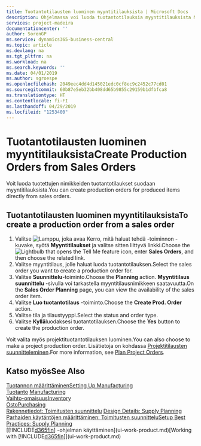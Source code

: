 ```yaml
---
title: Tuotantotilausten luominen myyntitilauksista | Microsoft Docs
description: Ohjelmassa voi luoda tuotantotilauksia myyntitilauksista Myynti ja markkinointi -osastossa.
services: project-madeira
documentationcenter: ''
author: SorenGP
ms.service: dynamics365-business-central
ms.topic: article
ms.devlang: na
ms.tgt_pltfrm: na
ms.workload: na
ms.search.keywords: ''
ms.date: 04/01/2019
ms.author: sgroespe
ms.openlocfilehash: 2049eec4dd4d145021edc0cf8ec9c2452c77cd01
ms.sourcegitcommit: 60b87e5eb32bb408dd65b9855c29159b1dfbfca8
ms.translationtype: HT
ms.contentlocale: fi-FI
ms.lasthandoff: 04/29/2019
ms.locfileid: "1253400"
---
```

# <a name="create-production-orders-from-sales-orders"></a><span data-ttu-id="283f3-103">Tuotantotilausten luominen myyntitilauksista</span><span class="sxs-lookup"><span data-stu-id="283f3-103">Create Production Orders from Sales Orders</span></span>
<span data-ttu-id="283f3-104">Voit luoda tuotettujen nimikkeiden tuotantotilaukset suodaan myyntitilauksista.</span><span class="sxs-lookup"><span data-stu-id="283f3-104">You can create production orders for produced items directly from sales orders.</span></span>  

## <a name="to-create-a-production-order-from-a-sales-order"></a><span data-ttu-id="283f3-105">Tuotantotilausten luominen myyntitilauksista</span><span class="sxs-lookup"><span data-stu-id="283f3-105">To create a production order from a sales order</span></span>  

1.  <span data-ttu-id="283f3-106">Valitse ![Lamppu, joka avaa Kerro, mitä haluat tehdä -toiminnon](media/ui-search/search_small.png "Kerro, mitä haluat tehdä") -kuvake, syötä **Myyntitilaukset** ja valitse sitten liittyvä linkki.</span><span class="sxs-lookup"><span data-stu-id="283f3-106">Choose the ![Lightbulb that opens the Tell Me feature](media/ui-search/search_small.png "Tell me what you want to do") icon, enter **Sales Orders**, and then choose the related link.</span></span>  
2.  <span data-ttu-id="283f3-107">Valitse myyntitilaus, jolle haluat luoda tuotantotilauksen.</span><span class="sxs-lookup"><span data-stu-id="283f3-107">Select the sales order you want to create a production order for.</span></span>  
3.  <span data-ttu-id="283f3-108">Valitse **Suunnittelu**-toiminto.</span><span class="sxs-lookup"><span data-stu-id="283f3-108">Choose the **Planning** action.</span></span> <span data-ttu-id="283f3-109">**Myyntitilaus suunnittelu** -sivulla voi tarkastella myyntitilausnimikkeen saatavuutta.</span><span class="sxs-lookup"><span data-stu-id="283f3-109">On the **Sales Order Planning** page, you can view the availability of the sales order item.</span></span>  
4.  <span data-ttu-id="283f3-110">Valitse **Luo tuotantotilaus** -toiminto.</span><span class="sxs-lookup"><span data-stu-id="283f3-110">Choose the **Create Prod. Order** action.</span></span>  
5.  <span data-ttu-id="283f3-111">Valitse tila ja tilaustyyppi.</span><span class="sxs-lookup"><span data-stu-id="283f3-111">Select the status and order type.</span></span>  
6.  <span data-ttu-id="283f3-112">Valitse **Kyllä**luodaksesi tuotantotilauksen.</span><span class="sxs-lookup"><span data-stu-id="283f3-112">Choose the **Yes** button to create the production order.</span></span>

<span data-ttu-id="283f3-113">Voit valita myös projektituotantotilauksen luominen.</span><span class="sxs-lookup"><span data-stu-id="283f3-113">You can also choose to make a project production order.</span></span> <span data-ttu-id="283f3-114">Lisätietoja on kohdassa [Projektitilausten suunnitteleminen](production-how-to-plan-project-orders.md).</span><span class="sxs-lookup"><span data-stu-id="283f3-114">For more information, see [Plan Project Orders](production-how-to-plan-project-orders.md).</span></span>   

## <a name="see-also"></a><span data-ttu-id="283f3-115">Katso myös</span><span class="sxs-lookup"><span data-stu-id="283f3-115">See Also</span></span>  
[<span data-ttu-id="283f3-116">Tuotannon määrittäminen</span><span class="sxs-lookup"><span data-stu-id="283f3-116">Setting Up Manufacturing</span></span>](production-configure-production-processes.md)  
<span data-ttu-id="283f3-117">[Tuotanto](production-manage-manufacturing.md)  </span><span class="sxs-lookup"><span data-stu-id="283f3-117">[Manufacturing](production-manage-manufacturing.md)  </span></span>  
[<span data-ttu-id="283f3-118">Vaihto-omaisuus</span><span class="sxs-lookup"><span data-stu-id="283f3-118">Inventory</span></span>](inventory-manage-inventory.md)  
[<span data-ttu-id="283f3-119">Osto</span><span class="sxs-lookup"><span data-stu-id="283f3-119">Purchasing</span></span>](purchasing-manage-purchasing.md)  
<span data-ttu-id="283f3-120">[Rakennetiedot: Toimitusten suunnittelu](design-details-supply-planning.md) </span><span class="sxs-lookup"><span data-stu-id="283f3-120">[Design Details: Supply Planning](design-details-supply-planning.md) </span></span>  
[<span data-ttu-id="283f3-121">Parhaiden käytäntöjen määrittäminen: Toimitusten suunnittelu</span><span class="sxs-lookup"><span data-stu-id="283f3-121">Setup Best Practices: Supply Planning</span></span>](setup-best-practices-supply-planning.md)  
<span data-ttu-id="283f3-122">[[!INCLUDE[d365fin](includes/d365fin_md.md)] -ohjelman käyttäminen](ui-work-product.md)</span><span class="sxs-lookup"><span data-stu-id="283f3-122">[Working with [!INCLUDE[d365fin](includes/d365fin_md.md)]](ui-work-product.md)</span></span>
